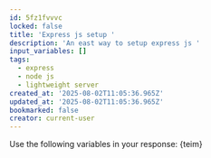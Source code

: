 ```yaml
---
id: 5fz1fvvvc
locked: false
title: 'Express js setup '
description: 'An east way to setup express js '
input_variables: []
tags:
  - express
  - node js
  - lightweight server
created_at: '2025-08-02T11:05:36.965Z'
updated_at: '2025-08-02T11:05:36.965Z'
bookmarked: false
creator: current-user
---
```

Use the following variables in your response:
{teim}